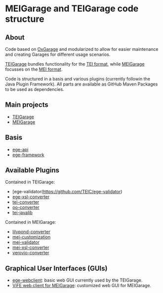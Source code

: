 # MEIGarage and TEIGarage code structure

## About

Code based on [OxGarage](https://github.com/TEIC/oxgarage) and modularized to allow for easier maintenance and creating Garages for different usage scenarios.

[TEIGarage](https://github.com/TEIC/TEIGarage) bundles functionality for the [TEI format](https://tei-c.org/), while [MEIGarage](https://github.com/Edirom/MEIGarage) focusses on the [MEI format](https://music-encoding.org/).

Code is structured in a basis and various plugins (currently followin the Java Plugin Framework). All parts are available as GitHub Maven Packages to be used as dependencies.

## Main projects

* [TEIGarage](https://github.com/TEIC/TEIGarage)
* [MEIGarage](https://github.com/Edirom/MEIGarage)

## Basis

* [ege-api](https://github.com/TEIC/ege-api)
* [ege-framework](https://github.com/TEIC/ege-framework)

## Available Plugins

Contained in TEIGarage:

* [ege-validator(https://github.com/TEIC/ege-validator)
* [ege-xsl-converter](https://github.com/TEIC/ege-xsl-converter)
* [tei-converter](https://github.com/TEIC/tei-converter)
* [oo-converter](https://github.com/TEIC/oo-converter)
* [tei-javalib](https://github.com/TEIC/tei-javalib)

Contained in MEIGarage:

* [lilypond-converter](https://github.com/Edirom/lilypond-converter)
* [mei-customization](https://github.com/Edirom/mei-customization)
* [mei-validator](https://github.com/Edirom/mei-validator)
* [mei-xsl-converter](https://github.com/Edirom/mei-xsl-converter)
* [verovio-converter](https://github.com/Edirom/verovio-converter)

## Graphical User Interfaces (GUIs)

* [ege-webclient](https://github.com/TEIC/ege-webclient): basic web GUI currently used by the TEIGarage. 
* [ViFE web client for MEIGarage](https://github.com/Edirom/vife-meigarage-webclient): customized web GUI for MEIGarage.


